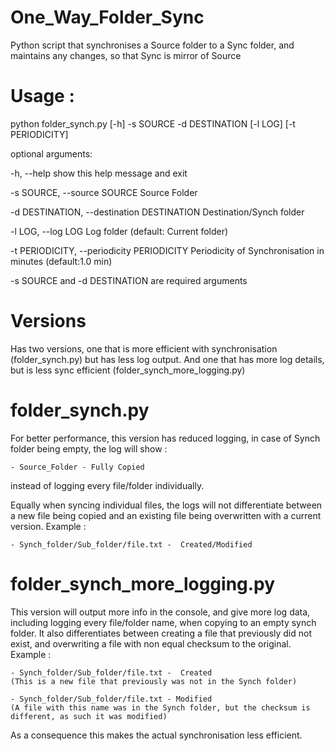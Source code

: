 # One_Way_Folder_Sync
Python script that synchronises a Source folder to a Sync folder, and maintains any changes, so that Sync is mirror of Source

# Usage :
python folder_synch.py [-h] -s SOURCE -d DESTINATION [-l LOG] [-t PERIODICITY]

optional arguments:

  -h, --help                                             show this help message and exit
  
  -s SOURCE, --source SOURCE                             Source Folder
  
  -d DESTINATION, --destination DESTINATION              Destination/Synch folder
  
  -l LOG, --log LOG                                      Log folder (default: Current folder)
  
  -t PERIODICITY, --periodicity PERIODICITY              Periodicity of Synchronisation in minutes (default:1.0 min)
  
-s SOURCE and -d DESTINATION are required arguments

# Versions
Has two versions, one that is more efficient with synchronisation (folder_synch.py) but has less log output. And one that has more log details, but is less sync efficient (folder_synch_more_logging.py)

# folder_synch.py
For better performance, this version has reduced logging, in case of Synch folder being empty, the log will show :

    - Source_Folder - Fully Copied
instead of logging every file/folder individually.

Equally when syncing individual files, the logs will not differentiate between a new file being copied and an existing file being overwritten with a current version. Example :

    - Synch_folder/Sub_folder/file.txt -  Created/Modified


# folder_synch_more_logging.py
This version will output more info in the console, and give more log data, including logging every file/folder name, when copying to an empty synch folder.
It also differentiates between creating a file that previously did not exist, and overwriting a file with non equal checksum to the original. 
Example :

    - Synch_folder/Sub_folder/file.txt -  Created 
    (This is a new file that previously was not in the Synch folder)
    
    - Synch_folder/Sub_folder/file.txt - Modified 
    (A file with this name was in the Synch folder, but the checksum is different, as such it was modified) 
    
As a consequence this makes the actual synchronisation less efficient.
